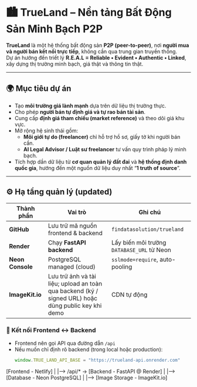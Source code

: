 # 🏙️ TrueLand – Nền tảng Bất Động Sản Minh Bạch P2P

**TrueLand** là một hệ thống bất động sản **P2P (peer-to-peer)**, nơi **người mua và người bán kết nối trực tiếp**, không cần qua trung gian truyền thống.  
Dự án hướng đến triết lý **R.E.A.L = Reliable • Evident • Authentic • Linked**, xây dựng thị trường minh bạch, giá thật và thông tin thật.

---

## 🌍 Mục tiêu dự án

- Tạo **môi trường giá lành mạnh** dựa trên dữ liệu thị trường thực.
- Cho phép **người bán tự định giá và tự rao bán tài sản**.
- Cung cấp **định giá tham chiếu (market reference)** và theo dõi giá khu vực.
- Mở rộng hệ sinh thái gồm:
  - **Môi giới tự do (freelancer)** chỉ hỗ trợ hồ sơ, giấy tờ khi người bán cần.
  - **AI Legal Advisor / Luật sư freelancer** tư vấn quy trình pháp lý minh bạch.
- Tích hợp dần dữ liệu từ **cơ quan quản lý đất đai** và **hệ thống định danh quốc gia**, hướng đến một nguồn dữ liệu duy nhất “**1 truth of source**”.

---

## ⚙️ Hạ tầng quản lý (updated)

| Thành phần | Vai trò | Ghi chú |
|-------------|----------|---------|
| **GitHub** | Lưu trữ mã nguồn frontend & backend | `findatasolution/trueland` |
| **Render** | Chạy **FastAPI backend** | Lấy biến môi trường `DATABASE_URL` từ Neon |
| **Neon Console** | PostgreSQL managed (cloud) | `sslmode=require`, auto-pooling |
| **ImageKit.io** | Lưu trữ ảnh và tài liệu; upload an toàn qua backend (ký / signed URL) hoặc dùng public key khi demo | CDN tự động |

### 🔗 Kết nối Frontend ↔ Backend

- Frontend nên gọi API qua đường dẫn `/api`  
  <!-- → Netlify tự proxy sang backend Render. (Tạm thời chưa dùng) -->
- Nếu muốn chỉ định rõ backend (trong local hoặc production):  
  ```js
  window.TRUE_LAND_API_BASE = "https://trueland-api.onrender.com"


[Frontend - Netlify]
  |
  |--> /api/*  →  [Backend - FastAPI @ Render]
                        |
                        |--> [Database - Neon PostgreSQL]
                        |
                        |--> [Image Storage - ImageKit.io]
